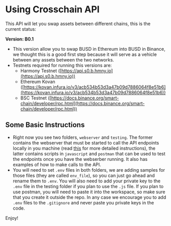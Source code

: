 # Using Crosschain API

This API will let you swap assets between different chains, this is the current status:

**Version: B0.1**

* This version allow you to swap BUSD in Ethereum into BUSD in Binance, we thought this is a good first step because it will serve as a vehicle between any assets between the two networks.
* Testnets required for running this versions are:
  * Harmony Testnet ([https://api.s0.b.hmny.io](https://api.s0.b.hmny.io))
  * Ethereum Kovan ([https://kovan.infura.io/v3/acb534b53d3a47b09d7886064f8e51b6](https://kovan.infura.io/v3/acb534b53d3a47b09d7886064f8e51b6))
  * BSC Testnet ([https://docs.binance.org/smart-chain/developer/rpc.html](https://docs.binance.org/smart-chain/developer/rpc.html))

## Some Basic Instructions

* Right now you see two folders, `webserver` and `testing`. The former contains the webserver that must be started to call the API endpoints locally in you machine (read [this](https://docs.harmony.one/home/developers/tutorials/using-crosschain-api/webserver) for more detailed instructions), the latter contains scripts in `javascript` and `postman` that can be used to test the endpoints once you have the webserber running. It also has examples of how to make calls to the API.
* You will need to set `.env` files in both folders, we are adding samples for those files (they are called `env_file`), so you can just go ahead and rename them to `.env`. You will also need to add your private key to the `.env` file in the testing folder if you plan to use the `.js` file. If you plan to use postman, you will need to paste it into the workspace, so make sure that you create it outside the repo. In any case we encourage you to add `.env` files to the `.gitignore` and never paste you private keys in the code.

Enjoy!
